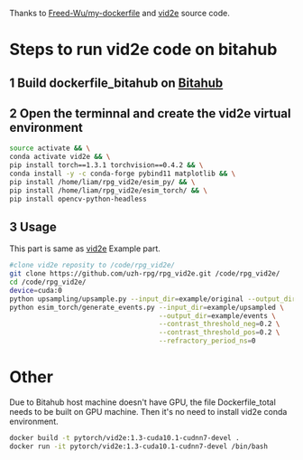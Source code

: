 Thanks to [Freed-Wu/my-dockerfile](https://github.com/Freed-Wu/my-dockerfile) and [vid2e](https://github.com/uzh-rpg/rpg_vid2e.git) source code.
# Steps to run vid2e code on bitahub
## 1 Build dockerfile_bitahub on [Bitahub](https://www.bitahub.com/login)
## 2 Open the terminnal and create the vid2e virtual environment
```bash
source activate && \
conda activate vid2e && \
pip install torch==1.3.1 torchvision==0.4.2 && \
conda install -y -c conda-forge pybind11 matplotlib && \
pip install /home/liam/rpg_vid2e/esim_py/ && \
pip install /home/liam/rpg_vid2e/esim_torch/ && \
pip install opencv-python-headless
```
## 3 Usage
This part is same as [vid2e](https://github.com/uzh-rpg/rpg_vid2e) Example part.
```bash
#clone vid2e reposity to /code/rpg_vid2e/
git clone https://github.com/uzh-rpg/rpg_vid2e.git /code/rpg_vid2e/
cd /code/rpg_vid2e/
device=cuda:0
python upsampling/upsample.py --input_dir=example/original --output_dir=example/upsampled --device=$device
python esim_torch/generate_events.py --input_dir=example/upsampled \
                                     --output_dir=example/events \
                                     --contrast_threshold_neg=0.2 \
                                     --contrast_threshold_pos=0.2 \
                                     --refractory_period_ns=0
```
# Other
Due to Bitahub host machine doesn't have GPU, the file Dockerfile_total needs to be built on GPU machine. Then it's no need to install vid2e conda environment.
```bash
docker build -t pytorch/vid2e:1.3-cuda10.1-cudnn7-devel .
docker run -it pytorch/vid2e:1.3-cuda10.1-cudnn7-devel /bin/bash
```
